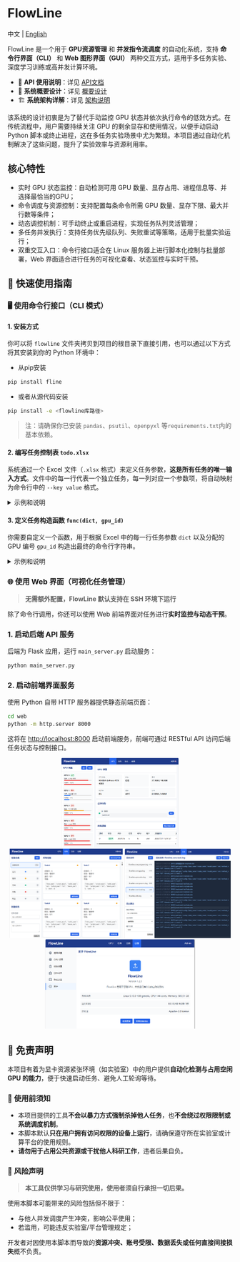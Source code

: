 # FlowLine

中文 | [English](./flowline/readme_en.md)

FlowLine 是一个用于 **GPU资源管理** 和 **并发指令流调度** 的自动化系统，支持 **命令行界面（CLI）** 和 **Web 图形界面（GUI）** 两种交互方式，适用于多任务实验、深度学习训练或高并发计算环境。

* 📘 **API 使用说明**：详见 [API文档](./docs/api.md)
* 🧩 **系统概要设计**：详见 [概要设计](./docs/design.md)
* 🏗️ **系统架构详解**：详见 [架构说明](./docs/arch.md)

该系统的设计初衷是为了替代手动监控 GPU 状态并依次执行命令的低效方式。在传统流程中，用户需要持续关注 GPU 的剩余显存和使用情况，以便手动启动 Python 脚本或终止进程，这在多任务实验场景中尤为繁琐。本项目通过自动化机制解决了这些问题，提升了实验效率与资源利用率。

## 核心特性

* 实时 GPU 状态监控：自动检测可用 GPU 数量、显存占用、进程信息等、并选择最恰当的GPU；
* 命令调度与资源控制：支持配置每条命令所需 GPU 数量、显存下限、最大并行数等条件；
* 动态调控机制：可手动终止或重启进程，实现任务队列灵活管理；
* 多任务并发执行：支持任务优先级队列、失败重试等策略，适用于批量实验运行；
* 双重交互入口：命令行接口适合在 Linux 服务器上进行脚本化控制与批量部署，Web 界面适合进行任务的可视化查看、状态监控与实时干预。

## 🚀 快速使用指南

### 🖥️ 使用命令行接口（CLI 模式）

#### 1. 安装方式

你可以将 `flowline` 文件夹拷贝到项目的根目录下直接引用，也可以通过以下方式将其安装到你的 Python 环境中：

- 从pip安装

```bash
pip install fline
```

- 或者从源代码安装

```bash
pip install -e <flowline库路径>
```

> 注：请确保你已安装 `pandas`、`psutil`、`openpyxl` 等`requirements.txt`内的基本依赖。

#### 2. 编写任务控制表 `todo.xlsx`

系统通过一个 Excel 文件（`.xlsx` 格式）来定义任务参数，**这是所有任务的唯一输入方式**。文件中的每一行代表一个独立任务，每一列对应一个参数项，将自动映射为命令行中的 `--key value` 格式。

<details>
<summary>示例和说明</summary>

示例文件：[`test/todo.xlsx`](./test/todo.xlsx)

| *name*    | lr    | batch\_size |*run\_num*|*need\_run\_num*| *cmd*       |
| --------- | ----- | ----------- | -------- | -------------- | ----------- |
| baseline1 | 0.01  | 64          | 0        | 1              | train\_main |
| baseline2 | 0.001 | 128         | 0        | 2              | train\_alt  |

字段说明：

* `run_num`：当前任务已执行次数，由系统自动维护（默认值为 `0`）。
* `need_run_num`：期望执行的总次数，系统将根据此值自动控制重复运行（默认值为 `1`）。
* `name`：任务名称，用于标识任务记录。若未指定，将自动生成为 `Task:{行号}`。
* `cmd`：保留字段，当前版本可预留为空或指定主命令（如 `train_main`），可结合 `func` 自定义逻辑使用。
* 其余字段可自由定义，系统会将这些字段作为参数传入自定义命令构造函数中。

> 注意：如果缺失上述保留字段，**系统会在加载 Excel 时自动补全**，确保表结构合法。

任务表结构灵活，可覆盖从参数微调到复杂网格搜索的自动并发调度。

</details>

#### 3. 定义任务构造函数 `func(dict, gpu_id)`

你需要自定义一个函数，用于根据 Excel 中的每一行任务参数 `dict` 以及分配的 GPU 编号 `gpu_id` 构造出最终的命令行字符串。

<details>
<summary>示例和说明</summary>

例如：

```python
from flowline import run_cli

if __name__ == "__main__":
    def func(param_dict, gpu_id):
        cmd = "CUDA_VISIBLE_DEVICES=" + str(gpu_id) + " python -u test/test.py "
        args = " ".join([f"--{k} {v}" for k, v in param_dict.items()])
        return cmd + args

    run_cli(func, "test/todo.xlsx")
```

* `param_dict` 是由 Excel 中当前任务行构造出的字典，键为列名，值为单元格内容；
* `gpu_id` 是系统动态分配的 GPU 编号，保证任务不冲突；
* 拼接后的命令字符串将作为子进程执行，等效于直接在命令行中执行该命令；
* 你可以根据实际情况替换为 shell 脚本、conda 环境、主命令变体等。

<details>
<summary>关于输出和python -u</summary>

💡 **关于 `python -u`：**

在命令中加入 `-u` 参数（即 `python -u ...`）表示以 **非缓冲模式（unbuffered mode）** 启动 Python：

* 标准输出（`stdout`）和标准错误（`stderr`）会**立即刷新**；
* 有助于实时查看运行日志，特别是在日志输出被重定向的场景；
* FlowLine 会将每个子任务的输出保存到 `log/` 目录下的文件中，文件名格式如下：

```
log/
├── 0.out    # 第 0 个任务的标准输出
├── 0.err    # 第 0 个任务的标准错误
├── 1.out
├── 1.err
...
```

因此，为确保日志能够**实时写入**这些文件，建议始终在命令中加入 `-u` 参数。
</details>
</details>


### 🌐 使用 Web 界面（可视化任务管理）

> **无需额外配置，FlowLine 默认支持在 SSH 环境下运行**

除了命令行调用，你还可以使用 Web 前端界面对任务进行**实时监控与动态干预**。

### 1. 启动后端 API 服务

后端为 Flask 应用，运行 `main_server.py` 启动服务：

```bash
python main_server.py
```

### 2. 启动前端界面服务

使用 Python 自带 HTTP 服务器提供静态前端页面：

```bash
cd web
python -m http.server 8000
```

这将在 [http://localhost:8000](http://localhost:8000/) 启动前端服务，前端可通过 RESTful API 访问后端任务状态与控制接口。


<div align=center>
  <img src="./docs/fig/gpu.png" alt="Image 1" height="200px" />
  <img src="./docs/fig/task.png" alt="Image 1" height="200px" />
  <img src="./docs/fig/log.png" alt="Image 1" height="200px" />
  <img src="./docs/fig/set.png" alt="Image 1" height="200px" />
</div>

## 🛑 免责声明

本项目有着为显卡资源紧张环境（如实验室）中的用户提供**自动化检测与占用空闲 GPU 的能力**，便于快速启动任务、避免人工轮询等待。

### 📌 使用前须知

- 本项目提供的工具**不会以暴力方式强制杀掉他人任务**，也**不会绕过权限限制或系统调度机制**。
- 本脚本默认**只在用户拥有访问权限的设备上运行**，请确保遵守所在实验室或计算平台的使用规则。
- **请勿用于占用公共资源或干扰他人科研工作**，违者后果自负。

### 🚨 风险声明

> **本工具仅供学习与研究使用，使用者须自行承担一切后果。**

使用本脚本可能带来的风险包括但不限于：

- 与他人并发调度产生冲突，影响公平使用；
- 若滥用，可能违反实验室/平台管理规定；

开发者对因使用本脚本而导致的**资源冲突、账号受限、数据丢失或任何直接间接损失**概不负责。


